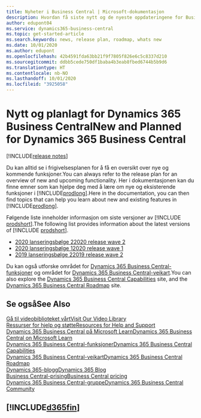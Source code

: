 ```yaml
---
title: Nyheter i Business Central | Microsoft-dokumentasjon
description: Hvordan få siste nytt og de nyeste oppdateringene for Business Central.
author: edupont04
ms.service: dynamics365-business-central
ms.topic: get-started-article
ms.search.keywords: news, release plan, roadmap, whats new
ms.date: 10/01/2020
ms.author: edupont
ms.openlocfilehash: 42b4591fda63bb21f9f7805f826e6c5c8337d210
ms.sourcegitcommit: ddbb5cede750df1baba4b3eab8fbed6744b5b9d6
ms.translationtype: HT
ms.contentlocale: nb-NO
ms.lasthandoff: 10/01/2020
ms.locfileid: "3925058"
---
```

# <a name="new-and-planned-for-dynamics-365-business-central"></a><span data-ttu-id="ba748-103">Nytt og planlagt for Dynamics 365 Business Central</span><span class="sxs-lookup"><span data-stu-id="ba748-103">New and Planned for Dynamics 365 Business Central</span></span>

[!INCLUDE[release notes](includes/release-notes.md)]

<span data-ttu-id="ba748-104">Du kan alltid se i frigivelsesplanen for å få en oversikt over nye og kommende funksjoner.</span><span class="sxs-lookup"><span data-stu-id="ba748-104">You can always refer to the release plan for an overview of new and upcoming functionality.</span></span> <span data-ttu-id="ba748-105">Her i dokumentasjonen kan du finne emner som kan hjelpe deg med å lære om nye og eksisterende funksjoner i [!INCLUDE[prodlong](includes/prodlong.md)].</span><span class="sxs-lookup"><span data-stu-id="ba748-105">Here in the documentation, you can then find topics that can help you learn about new and existing features in [!INCLUDE[prodlong](includes/prodlong.md)].</span></span> 

<span data-ttu-id="ba748-106">Følgende liste inneholder informasjon om siste versjoner av [!INCLUDE [prodshort](includes/prodshort.md)].</span><span class="sxs-lookup"><span data-stu-id="ba748-106">The following list provides information about the latest versions of [!INCLUDE [prodshort](includes/prodshort.md)].</span></span>  

* [<span data-ttu-id="ba748-107">2020 lanseringsbølge 2</span><span class="sxs-lookup"><span data-stu-id="ba748-107">2020 release wave 2</span></span>](/dynamics365-release-plan/2020wave2/smb/dynamics365-business-central/planned-features)  
* [<span data-ttu-id="ba748-108">2020 lanseringsbølge 1</span><span class="sxs-lookup"><span data-stu-id="ba748-108">2020 release wave 1</span></span>](/dynamics365-release-plan/2020wave1/dynamics365-business-central/planned-features)  
* [<span data-ttu-id="ba748-109">2019 lanseringsbølge 2</span><span class="sxs-lookup"><span data-stu-id="ba748-109">2019 release wave 2</span></span>](/dynamics365-release-plan/2019wave2/dynamics365-business-central/planned-features)  

<span data-ttu-id="ba748-110">Du kan også utforske området for [Dynamics 365 Business Central-funksjoner](https://dynamics.microsoft.com/business-central/capabilities/) og området for [Dynamics 365 Business Central-veikart](https://dynamics.microsoft.com).</span><span class="sxs-lookup"><span data-stu-id="ba748-110">You can also explore the [Dynamics 365 Business Central Capabilities](https://dynamics.microsoft.com/business-central/capabilities/) site, and the [Dynamics 365 Business Central Roadmap](https://dynamics.microsoft.com) site.</span></span>  

## <a name="see-also"></a><span data-ttu-id="ba748-111">Se også</span><span class="sxs-lookup"><span data-stu-id="ba748-111">See Also</span></span>

[<span data-ttu-id="ba748-112">Gå til videobiblioteket vårt</span><span class="sxs-lookup"><span data-stu-id="ba748-112">Visit Our Video Library</span></span>](across-videos.md)  
[<span data-ttu-id="ba748-113">Ressurser for hjelp og støtte</span><span class="sxs-lookup"><span data-stu-id="ba748-113">Resources for Help and Support</span></span>](product-help-and-support.md)  
[<span data-ttu-id="ba748-114">Dynamics 365 Business Central på Microsoft Learn</span><span class="sxs-lookup"><span data-stu-id="ba748-114">Dynamics 365 Business Central on Microsoft Learn</span></span>](/learn/browse/?products=dynamics-business-central)  
[<span data-ttu-id="ba748-115">Dynamics 365 Business Central-funksjoner</span><span class="sxs-lookup"><span data-stu-id="ba748-115">Dynamics 365 Business Central Capabilities</span></span>](https://dynamics.microsoft.com/business-central/capabilities/)  
[<span data-ttu-id="ba748-116">Dynamics 365 Business Central-veikart</span><span class="sxs-lookup"><span data-stu-id="ba748-116">Dynamics 365 Business Central Roadmap</span></span>](https://dynamics.microsoft.com/roadmap/business-central/)  
[<span data-ttu-id="ba748-117">Dynamics 365-blogg</span><span class="sxs-lookup"><span data-stu-id="ba748-117">Dynamics 365 Blog</span></span>](https://cloudblogs.microsoft.com/dynamics365/it/product/business-central/)  
[<span data-ttu-id="ba748-118">Business Central-prising</span><span class="sxs-lookup"><span data-stu-id="ba748-118">Business Central pricing</span></span>](https://dynamics.microsoft.com/business-central/overview/#pricing)  
[<span data-ttu-id="ba748-119">Dynamics 365 Business Central-gruppe</span><span class="sxs-lookup"><span data-stu-id="ba748-119">Dynamics 365 Business Central Community</span></span>](https://community.dynamics.com/business/)

## [!INCLUDE[d365fin](includes/free_trial_md.md)]
